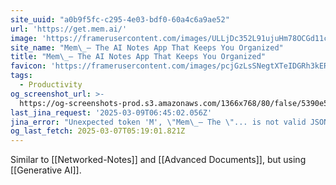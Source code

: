 ```yaml
---
site_uuid: "a0b9f5fc-c295-4e03-bdf0-60a4c6a9ae52"
url: 'https://get.mem.ai/'
image: 'https://framerusercontent.com/images/ULLjDc352L91ujuHm78OCGd11c.png'
site_name: "Mem\_– The AI Notes App That Keeps You Organized"
title: "Mem\_– The AI Notes App That Keeps You Organized"
favicon: 'https://framerusercontent.com/images/pcjGzLsSNegtXTeIDGRh3kERV4Y.png'
tags:
  - Productivity
og_screenshot_url: >-
  https://og-screenshots-prod.s3.amazonaws.com/1366x768/80/false/5390e5cc603274d497ea7c42566c921108e8f9a2d7b193155c17f74ac4e4577b.jpeg
last_jina_request: '2025-03-09T06:45:02.056Z'
jina_error: "Unexpected token 'M', \"Mem\_– The \"... is not valid JSON"
og_last_fetch: 2025-03-07T05:19:01.821Z
---
```

Similar to [[Networked-Notes]] and [[Advanced Documents]], but using [[Generative AI]].  
